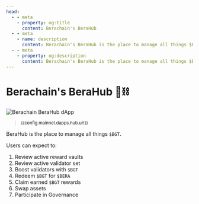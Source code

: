 ```yaml
---
head:
  - - meta
    - property: og:title
      content: Berachain's BeraHub
  - - meta
    - name: description
      content: Berachain's BeraHub is the place to manage all things $BGT
  - - meta
    - property: og:description
      content: Berachain's BeraHub is the place to manage all things $BGT
---
```


<script setup>
  import config from '@berachain/config/constants.json';
</script>

# Berachain's BeraHub 🐻⛓️

<a :href="config.mainnet.dapps.hub.url">

![Berachain BeraHub dApp](/assets/berahub.png)

</a>

> <small><a :href="config.mainnet.dapps.hub.url">{{config.mainnet.dapps.hub.url}}</a></small>

BeraHub is the place to manage all things `$BGT`.

Users can expect to:

1. Review active <a :href="config.mainnet.dapps.hub.url + '/gauge'">reward vaults</a>
2. Review active <a :href="config.mainnet.dapps.hub.url + '/validators'">validator</a> set
3. <a :href="config.mainnet.dapps.hub.url + '/delegate'">Boost </a> validators with `$BGT`
4. <a :href="config.mainnet.dapps.hub.url + '/redeem'">Redeem `$BGT` for `$BERA`</a>
5. <a :href="config.mainnet.dapps.hub.url + '/rewards'">Claim earned `$BGT` rewards</a>
6. <a :href="config.mainnet.dapps.hub.url + '/swap'">Swap assets</a>
7. <a :href="config.mainnet.dapps.hub.url + '/governance'">Participate in Governance</a>
